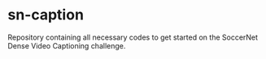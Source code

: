 # sn-caption
Repository containing all necessary codes to get started on the SoccerNet Dense Video Captioning challenge.
